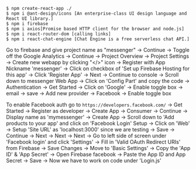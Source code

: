 ```
$ npm create-react-app ./
$ npm i @ant-design/icons [An enterprise-class UI design language and React UI library.]
$ npm i firebase
$ npm i axios[Promise based HTTP client for the browser and node.js]
$ npm i react-router-dom [calling links]
$ npm i react-chat-engine [Chat Engine is a free serverless chat API.]

```
Go to firebase and give project name as "messenger" -> Continue -> Toggle off the Google Analytics -> Continue -> Project Overview -> Project Settings -> Create new webapp by clicking "</>" icon -> Register with App Nickname 'messenger' -> Click on checkbox of 'Set up Firebase Hosting for this app' -> Click 'Register App' -> Next -> Continue to console -> Scroll down to messenger Web App -> Click on 'Config Part' and copy the code -> Authentication -> Get Started -> Click on 'Google' -> Enable toggle box -> email -> save -> Add new provider -> Facebook ->  Enable toggle box

To enable Facebook auth go to ```https://developers.facebook.com/``` -> Get Started -> Register as developer -> Create App -> Consumer -> Continue -> Display name as 'mymessenger' -> Create App -> Scroll down to 'Add products to your app' and click on 'Facebook Login' Setup -> Click on 'Web' -> Setup 'Site URL' as 'localhost:3000' since we are testing -> Save -> Continue -> Next -> Next -> Next -> Go to left side of screen under 'Facebook login' and click 'Settings' -> Fill in 'Valid OAuth Redirect URIs' from Firebase -> Save Changes -> Move to 'Basic Settings' -> Copy the 'App ID' & 'App Secret' -> Open Firebase facebook -> Paste the App ID and App Secret -> Save -> Now we have to work on code under 'Login.js'
